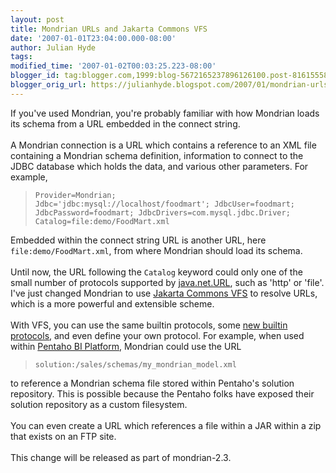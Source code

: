 ```yaml
---
layout: post
title: Mondrian URLs and Jakarta Commons VFS
date: '2007-01-01T23:04:00.000-08:00'
author: Julian Hyde
tags: 
modified_time: '2007-01-02T00:03:25.223-08:00'
blogger_id: tag:blogger.com,1999:blog-5672165237896126100.post-8161555889276555364
blogger_orig_url: https://julianhyde.blogspot.com/2007/01/mondrian-urls-and-jakarta-commons-vfs.html
---
```


If you've used Mondrian, you're probably familiar with how Mondrian loads its schema from a URL embedded in the connect string.<br /><br />A Mondrian connection is a URL which contains a reference to an XML file containing a Mondrian schema definition, information to connect to the JDBC database which holds the data, and various other parameters. For example,<br /><blockquote><code>Provider=Mondrian; Jdbc='jdbc:mysql://localhost/foodmart'; JdbcUser=foodmart; JdbcPassword=foodmart; JdbcDrivers=com.mysql.jdbc.Driver; Catalog=file:demo/FoodMart.xml</code><br /></blockquote>Embedded within the connect string URL is another URL, here <code>file:demo/FoodMart.xml</code>, from where Mondrian should load its schema.<br /><br />Until now, the URL following the <code>Catalog</code> keyword could only one of the small number of protocols supported by <a href="http://java.sun.com/j2se/1.5.0/docs/api/java/net/URL.html">java.net.URL</a>, such as 'http' or 'file'. I've just changed Mondrian to use <a href="http://jakarta.apache.org/commons/vfs/">Jakarta Commons VFS</a> to resolve URLs, which is a more powerful and extensible scheme.<br /><br />With VFS, you can use the same builtin protocols, some <a href="http://jakarta.apache.org/commons/vfs/filesystems.html">new builtin protocols</a>, and even define your own protocol. For example, when used within <a href="http://www.pentaho.com/products/bi_platform/">Pentaho BI Platform</a>, Mondrian could use the URL<br /><blockquote><code>solution:/sales/schemas/my_mondrian_model.xml</code></blockquote>to reference a Mondrian schema file stored within Pentaho's solution repository. This is possible because the Pentaho folks have exposed their solution repository as a custom filesystem.<br /><br />You can even create a URL which references a file within a JAR within a zip that exists on an FTP site.<br /><br />This change will be released as part of mondrian-2.3.